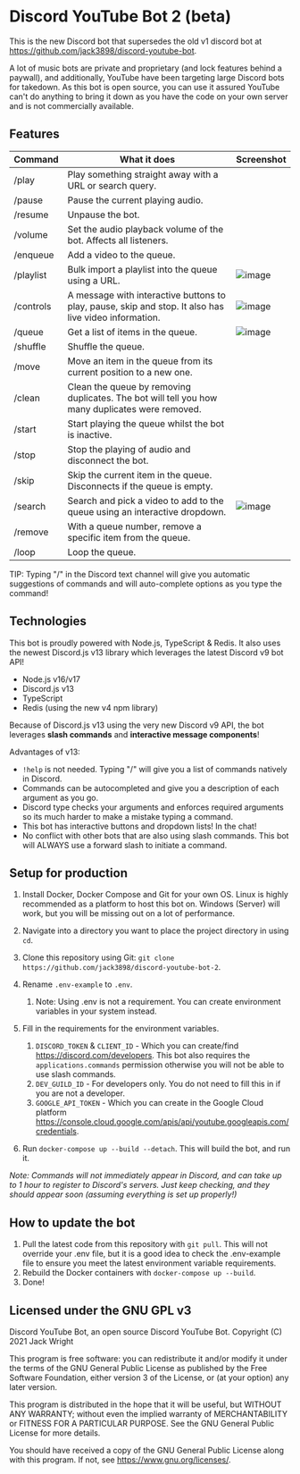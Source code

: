 # Discord YouTube Bot 2 (beta)

This is the new Discord bot that supersedes the old v1 discord bot at https://github.com/jack3898/discord-youtube-bot.

A lot of music bots are private and proprietary (and lock features behind a paywall), and additionally, YouTube have been targeting large Discord bots for takedown. As this bot is open source, you can use it assured YouTube can't do anything to bring it down as you have the code on your own server and is not commercially available.

## Features

| Command   | What it does                                                                                          | Screenshot                                                                                                      |
| --------- | ----------------------------------------------------------------------------------------------------- | --------------------------------------------------------------------------------------------------------------- |
| /play     | Play something straight away with a URL or search query.                                              |                                                                                                                 |
| /pause    | Pause the current playing audio.                                                                      |                                                                                                                 |
| /resume   | Unpause the bot.                                                                                      |                                                                                                                 |
| /volume   | Set the audio playback volume of the bot. Affects all listeners.                                      |                                                                                                                 |
| /enqueue  | Add a video to the queue.                                                                             |                                                                                                                 |
| /playlist | Bulk import a playlist into the queue using a URL.                                                    | ![image](https://user-images.githubusercontent.com/28375223/149211596-8a1ad057-c463-45c2-ad37-6ba3a984a5b9.png) |
| /controls | A message with interactive buttons to play, pause, skip and stop. It also has live video information. | ![image](https://user-images.githubusercontent.com/28375223/149210616-a6bc07c2-a5f0-4eae-86c8-e7e53f419879.png) |
| /queue    | Get a list of items in the queue.                                                                     | ![image](https://user-images.githubusercontent.com/28375223/149210674-91b6b489-8aab-4997-82c7-c6e41c70ab4c.png) |
| /shuffle  | Shuffle the queue.                                                                                    |                                                                                                                 |
| /move     | Move an item in the queue from its current position to a new one.                                     |                                                                                                                 |
| /clean    | Clean the queue by removing duplicates. The bot will tell you how many duplicates were removed.       |                                                                                                                 |
| /start    | Start playing the queue whilst the bot is inactive.                                                   |                                                                                                                 |
| /stop     | Stop the playing of audio and disconnect the bot.                                                     |                                                                                                                 |
| /skip     | Skip the current item in the queue. Disconnects if the queue is empty.                                |                                                                                                                 |
| /search   | Search and pick a video to add to the queue using an interactive dropdown.                            | ![image](https://user-images.githubusercontent.com/28375223/149211506-5871f652-9116-49f0-8c97-7d63209ffb0c.png) |
| /remove   | With a queue number, remove a specific item from the queue.                                           |                                                                                                                 |
| /loop     | Loop the queue.                                                                                       |                                                                                                                 |

TIP: Typing "/" in the Discord text channel will give you automatic suggestions of commands and will auto-complete options as you type the command!

## Technologies

This bot is proudly powered with Node.js, TypeScript & Redis.
It also uses the newest Discord.js v13 library which leverages the latest Discord v9 bot API!

- Node.js v16/v17
- Discord.js v13
- TypeScript
- Redis (using the new v4 npm library)

Because of Discord.js v13 using the very new Discord v9 API, the bot leverages **slash commands** and **interactive message components**!

Advantages of v13:

- `!help` is not needed. Typing "/" will give you a list of commands natively in Discord.
- Commands can be autocompleted and give you a description of each argument as you go.
- Discord type checks your arguments and enforces required arguments so its much harder to make a mistake typing a command.
- This bot has interactive buttons and dropdown lists! In the chat!
- No conflict with other bots that are also using slash commands. This bot will ALWAYS use a forward slash to initiate a command.

## Setup for production

1. Install Docker, Docker Compose and Git for your own OS. Linux is highly recommended as a platform to host this bot on. Windows (Server) will work, but you will be missing out on a lot of performance.
2. Navigate into a directory you want to place the project directory in using `cd`.
3. Clone this repository using Git: `git clone https://github.com/jack3898/discord-youtube-bot-2`.
4. Rename `.env-example` to `.env`.
   1. Note: Using .env is not a requirement. You can create environment variables in your system instead.
5. Fill in the requirements for the environment variables.

   1. `DISCORD_TOKEN` & `CLIENT_ID` - Which you can create/find https://discord.com/developers. This bot also requires the `applications.commands` permission otherwise you will not be able to use slash commands.
   2. `DEV_GUILD_ID` - For developers only. You do not need to fill this in if you are not a developer.
   3. `GOOGLE_API_TOKEN` - Which you can create in the Google Cloud platform https://console.cloud.google.com/apis/api/youtube.googleapis.com/credentials.

6. Run `docker-compose up --build --detach`. This will build the bot, and run it.

_Note: Commands will not immediately appear in Discord, and can take up to 1 hour to register to Discord's servers. Just keep checking, and they should appear soon (assuming everything is set up properly!)_

## How to update the bot

1. Pull the latest code from this repository with `git pull`. This will not override your .env file, but it is a good idea to check the .env-example file to ensure you meet the latest environment variable requirements.
2. Rebuild the Docker containers with `docker-compose up --build`.
3. Done!

## Licensed under the GNU GPL v3

Discord YouTube Bot, an open source Discord YouTube Bot.
Copyright (C) 2021 Jack Wright

This program is free software: you can redistribute it and/or modify
it under the terms of the GNU General Public License as published by
the Free Software Foundation, either version 3 of the License, or
(at your option) any later version.

This program is distributed in the hope that it will be useful,
but WITHOUT ANY WARRANTY; without even the implied warranty of
MERCHANTABILITY or FITNESS FOR A PARTICULAR PURPOSE. See the
GNU General Public License for more details.

You should have received a copy of the GNU General Public License
along with this program. If not, see <https://www.gnu.org/licenses/>.
